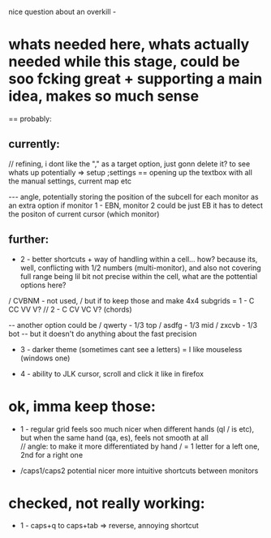 nice question about an overkill -
# whats needed here, whats actually needed while this stage, could be soo fcking great + supporting a main idea, makes so much sense
== probably:



## currently:

// refining, i dont like the "," as a target option, just gonn delete it? to see whats up
potentially => setup ;settings == opening up the textbox with all the manual settings, current map etc


--- angle, potentially storing the position of the subcell for each monitor as an extra option
        if monitor 1 - EBN, monitor 2 could be just EB
        it has to detect the positon of current cursor (which monitor)



## further:
- 2 - better shortcuts + way of handling within a cell... how?
because its, well, conflicting with 1/2 numbers (multi-monitor), 
and also not covering full range being lil bit not precise within the cell, what are the pottential options here?


/ CVBNM - not used, 
/ but if to keep those and make 4x4 subgrids =  1 - C CC VV V?  //  2 - C CV VC V? (chords)

-- another option could be 
/ qwerty - 1/3 top
/ asdfg - 1/3 mid
/ zxcvb - 1/3 bot
-- but it doesn't do anything about the fast precision



- 3 - darker theme (sometimes cant see a letters) = I like mouseless (windows one)

- 4 - ability to JLK cursor, scroll and click it like in firefox






# ok, imma keep those:
- 1 - regular grid feels soo much nicer when different hands (ql / is etc),
but when the same hand (qa, es), feels not smooth at all     
// angle: to make it more differentiated by hand 
/         = 1 letter for a left one, 2nd for a right one

- /caps1/caps2 potential nicer more intuitive shortcuts between monitors


# checked, not really working:
- 1 - caps+q to caps+tab => reverse, annoying shortcut
